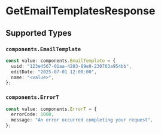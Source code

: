 # GetEmailTemplatesResponse


## Supported Types

### `components.EmailTemplate`

```typescript
const value: components.EmailTemplate = {
  uuid: "123e4567-01aa-4203-89e9-230763a954bb",
  editDate: "2025-07-01 12:00:00",
  name: "<value>",
};
```

### `components.ErrorT`

```typescript
const value: components.ErrorT = {
  errorCode: 1000,
  message: "An error occurred completing your request",
};
```

